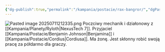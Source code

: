```yaml
---
{"dg-publish":true,"permalink":"/kampania/postacie/rax-bangror/","dgPassFrontmatter":true}
---
```


![Pasted image 20250711212335.png](/img/user/Pasted%20image%2020250711212335.png)
Poczciwy mechanik i działonowy z [[Kampania/Planety/Ryloth\|NexusTech 7]]. Przyjaciel [[Kampania/Postacie/Benjamin Johnson\|Benjamina]] i [[Kampania/Postacie/Cordius\|Cordiusa]]. Ma żonę. Jest skłonny robić swoją pracę za półdarmo dla graczy.
